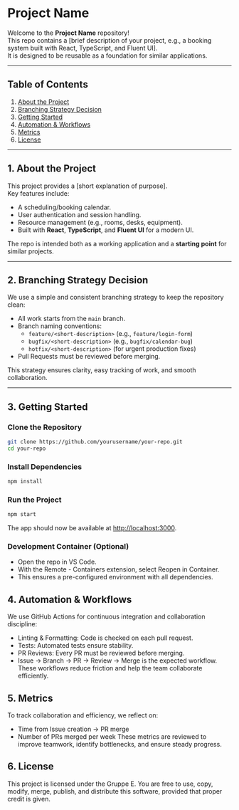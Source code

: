 # Project Name

Welcome to the **Project Name** repository!  
This repo contains a [brief description of your project, e.g., a booking system built with React, TypeScript, and Fluent UI].  
It is designed to be reusable as a foundation for similar applications.

---

## Table of Contents
1. [About the Project](#1-about-the-project)  
2. [Branching Strategy Decision](#2-branching-strategy-decision)  
3. [Getting Started](#3-getting-started)  
4. [Automation & Workflows](#4-automation--workflows)  
5. [Metrics](#5-metrics)  
6. [License](#6-license)  

---

## 1. About the Project
This project provides a [short explanation of purpose].  
Key features include:
- A scheduling/booking calendar.  
- User authentication and session handling.  
- Resource management (e.g., rooms, desks, equipment).  
- Built with **React**, **TypeScript**, and **Fluent UI** for a modern UI.  

The repo is intended both as a working application and a **starting point** for similar projects.

---

## 2. Branching Strategy Decision
We use a simple and consistent branching strategy to keep the repository clean:  
- All work starts from the `main` branch.  
- Branch naming conventions:  
  - `feature/<short-description>` (e.g., `feature/login-form`)  
  - `bugfix/<short-description>` (e.g., `bugfix/calendar-bug`)  
  - `hotfix/<short-description>` (for urgent production fixes)  
- Pull Requests must be reviewed before merging.  

This strategy ensures clarity, easy tracking of work, and smooth collaboration.

---

## 3. Getting Started

### Clone the Repository
```bash
git clone https://github.com/yourusername/your-repo.git
cd your-repo
```
### Install Dependencies
```bash
npm install
```
### Run the Project
```bash
npm start
```
The app should now be available at [http://localhost:3000](http://localhost:3000).
### Development Container (Optional)
- Open the repo in VS Code.
- With the Remote - Containers extension, select Reopen in Container.
- This ensures a pre-configured environment with all dependencies.

## 4. Automation & Workflows
We use GitHub Actions for continuous integration and collaboration discipline:
- Linting & Formatting: Code is checked on each pull request.
- Tests: Automated tests ensure stability.
- PR Reviews: Every PR must be reviewed before merging.
- Issue → Branch → PR → Review → Merge is the expected workflow.
These workflows reduce friction and help the team collaborate efficiently.

## 5. Metrics
To track collaboration and efficiency, we reflect on:
- Time from Issue creation → PR merge
- Number of PRs merged per week
These metrics are reviewed to improve teamwork, identify bottlenecks, and ensure steady progress.

## 6. License
This project is licensed under the Gruppe E.
You are free to use, copy, modify, merge, publish, and distribute this software, provided that proper credit is given.
